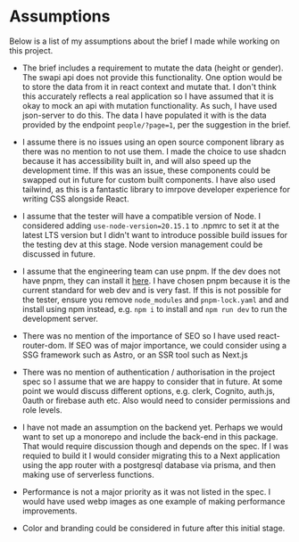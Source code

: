 # Assumptions

Below is a list of my assumptions about the brief I made while working on this project.

- The brief includes a requirement to mutate the data (height or gender). The swapi api does not provide this functionality. One option would be to store the data from it in react context and mutate that. I don't think this accurately reflects a real application so I have assumed that it is okay to mock an api with mutation functionality. As such, I have used json-server to do this. The data I have populated it with is the data provided by the endpoint `people/?page=1`, per the suggestion in the brief. 

- I assume there is no issues using an open source component library as there was no mention to not use them. I made the choice to use shadcn because it has accessibility built in, and will also speed up the development time. If this was an issue, these components could be swapped out in future for custom built components. I have also used tailwind, as this is a fantastic library to imrpove developer experience for writing CSS alongside React.

- I assume that the tester will have a compatible version of Node. I considered adding `use-node-version=20.15.1` to .npmrc to set it at the latest LTS version but I didn't want to introduce possible build issues for the testing dev at this stage. Node version management could be discussed in future.

- I assume that the engineering team can use pnpm. If the dev does not have pnpm, they can install it [here](https://pnpm.io/installation). I have chosen pnpm because it is the current standard for web dev and is very fast. If this is not possible for the tester, ensure you remove `node_modules` and `pnpm-lock.yaml` and and install using npm instead, e.g. `npm i` to install and `npm run dev` to run the development server.

- There was no mention of the importance of SEO so I have used react-router-dom. If SEO was of major importance, we could consider using a SSG framework such as Astro, or an SSR tool such as Next.js

- There was no mention of authentication / authorisation in the project spec so I assume that we are happy to consider that in future. At some point we would discuss different options, e.g. clerk, Cognito, auth.js, 0auth or firebase auth etc. Also would need to consider permissions and role levels.

- I have not made an assumption on the backend yet. Perhaps we would want to set up a monorepo and include the back-end in this package. That would require discussion though and depends on the spec. If I was requied to build it I would consider migrating this to a Next application using the app router with a postgresql database via prisma, and then making use of serverless functions.

- Performance is not a major priority as it was not listed in the spec. I would have used webp images as one example of making performance improvements.

- Color and branding could be considered in future after this initial stage.

